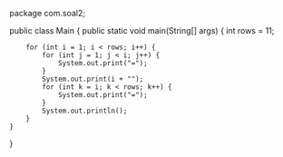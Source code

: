 package com.soal2;

public class Main {
    public static void main(String[] args) {
        int rows = 11;

        for (int i = 1; i < rows; i++) {
            for (int j = 1; j < i; j++) {
                System.out.print("=");
            }
            System.out.print(i + "");
            for (int k = i; k < rows; k++) {
                System.out.print("=");
            }
            System.out.println();
        }
    }
}
